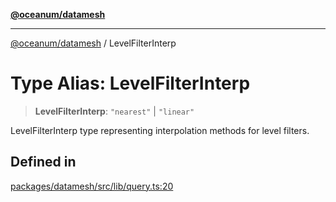 [**@oceanum/datamesh**](../README.md)

***

[@oceanum/datamesh](../README.md) / LevelFilterInterp

# Type Alias: LevelFilterInterp

> **LevelFilterInterp**: `"nearest"` \| `"linear"`

LevelFilterInterp type representing interpolation methods for level filters.

## Defined in

[packages/datamesh/src/lib/query.ts:20](https://github.com/oceanum-io/oceanum-js/blob/434a76394a76820b6be1b553be9d6f05bb5ccb16/packages/datamesh/src/lib/query.ts#L20)
